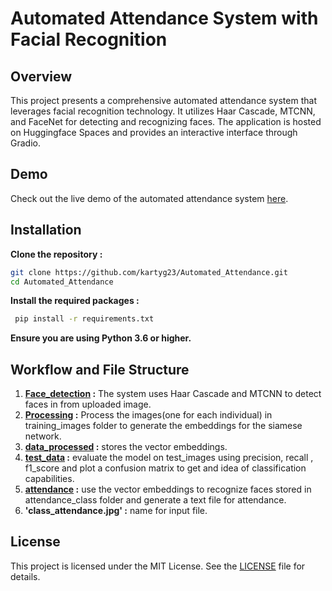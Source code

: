 # Automated Attendance System with Facial Recognition

## Overview
This project presents a comprehensive automated attendance system that leverages facial recognition technology. It utilizes Haar Cascade, MTCNN, and FaceNet for detecting and recognizing faces. The application is hosted on Huggingface Spaces and provides an interactive interface through Gradio.

## Demo
Check out the live demo of the automated attendance system [here](https://huggingface.co/spaces/pranav-5644/automated_attendance_using_facenet).

## Installation

**Clone the repository :**
   ```bash
   git clone https://github.com/kartyg23/Automated_Attendance.git
   cd Automated_Attendance
   ```
**Install the required packages :**
   ```bash
    pip install -r requirements.txt
   ```
**Ensure you are using Python 3.6 or higher.**

## Workflow and File Structure

1. **[Face_detection](Face_detection.ipynb) :** The system uses Haar Cascade and MTCNN to detect faces in from uploaded image.
2. **[Processing](Processing.ipynb) :** Process the images(one for each individual) in training_images folder to generate the embeddings for the siamese network.
3. **[data_processed](data_processed.pkl) :** stores the vector embeddings.
4. **[test_data](test_data.ipynb) :** evaluate the model on test_images using precision, recall , f1_score and plot a confusion matrix to get and idea of classification capabilities.
5. **[attendance](attendance.ipynb) :** use the vector embeddings to recognize faces stored in attendance_class folder and generate a text file for attendance.
6. **'class_attendance.jpg' :** name for input file.


## License
This project is licensed under the MIT License. See the [LICENSE](LICENSE.txt) file for details.
